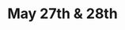 ---
title: May 27th & 28th
day: 27, 28
isDetail: false
isSummary: true
items:
  - title: Registration
    description: Sleep in a bit longer and register already on Sunday during the kickoff party. Or enjoy a freshly brewed coffee.
    time: "9:00"
  - title: "Session #1"
    description: Two Talks
    time: "10:00"
  - title: Coffee Break
    description: Make new friends while sipping good coffee or cold drinks.
    time: "11:10"
  - title: "Session #2"
    description: Two more talks
    time: "11:50"
  - title: Lunch
    description: Enjoy some great food and drink some drinks. Talk to people.
    time: "13:00"
  - title: "Session #3"
    description: What goes well after lunch? Three talks!
    time: "14:30"
  - title: Coffee Break
    description: Enjoy some great food and drink some drinks. Boost your energy with some hand-made ice cream sandwiches! 
    time: "16:15"
  - title: "Session #4"
    description: Two more talks and the day is done!
    time: "17:00"
  - title: Satellite Events
    description: If you would like to organize or host a satellite event, <a href="mailto:questions@uikonf.com">get in touch with us</a>.
    time: "19:00"     
---
